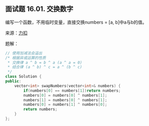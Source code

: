 ## 面试题 16.01. 交换数字
编写一个函数，不用临时变量，直接交换numbers = [a, b]中a与b的值。

来源：[力扣]()

题解：
```C++
// 使用加减法会溢出
/* 根据异或运算的性质
 * 交换律 a ^ b = b ^ a (a ^ a = 0)
 * 结合律 (a ^ b) ^ c = a ^ (b ^ c)
 */
class Solution {
public:
    vector<int> swapNumbers(vector<int>& numbers) {
        if(numbers[0] == numbers[1])return numbers;
        numbers[0] = numbers[0] ^ numbers[1];
        numbers[1] = numbers[0] ^ numbers[1];
        numbers[0] = numbers[1] ^ numbers[0];
        return numbers;
    }
};
```
